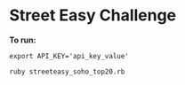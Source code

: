 Street Easy Challenge
============

**To run:**

`export API_KEY='api_key_value'`

`ruby streeteasy_soho_top20.rb`
